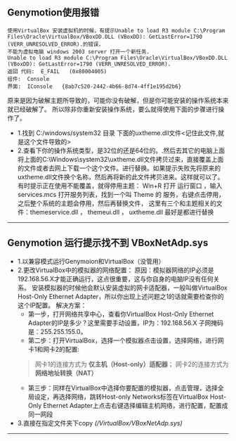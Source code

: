 
## Genymotion使用报错
	使用VirtualBox 安装虚拟机的时候，有提示Unable to load R3 module C:\Program Files\Oracle\VirtualBox/VBoxDD.DLL (VBoxDD): GetLastError=1790 (VERR_UNRESOLVED_ERROR).的错误，
	不能为虚拟电脑 windows 2003 server 打开一个新任务.
	Unable to load R3 module C:\Program Files\Oracle\VirtualBox/VBoxDD.DLL (VBoxDD): GetLastError=1790 (VERR_UNRESOLVED_ERROR).
	返回 代码:  E_FAIL   (0x80004005)
	组件:  Console
	界面:  IConsole   {8ab7c520-2442-4b66-8d74-4ff1e195d2b6}
原来是因为破解主题所导致的，可能你没有破解，但是你可能安装的操作系统本来就已经破解了。 所以除非你重新安装操作系统，要么就得使用下面的步骤进行操作了。

-	1.找到 C:/windows/system32 目录 下面的uxtheme.dll文件<记住此文件,就是这个文件导致的>
-	2.查看下你的操作系统类型，是32位的还是64位的。.然后去其它的电脑上面将上面的C:\Windows\system32\uxtheme.dll文件拷贝过来，直接覆盖上面的文件或者去网上下载一个这个文件。进行替换。如果提示失败先将原来的uxtheme.dll文件换个名称，然后再将新的此文件拷贝进来。这样就可以了。
有时提示正在使用不能覆盖，就得停用主题：
 Win+R 打开 运行窗口 ，输入 services.mcs 打开服务列表，找到一个叫 Theme 的 服务，右键点击停用，之后整个系统的主题会停用，然后再替换文件，
 这里有三个和主题相关的文件：themeservice.dll ， themeui.dll ， uxtheme.dll 最好是都进行替换

 ----------------
 
## Genymotion 运行提示找不到 **VBoxNetAdp.sys**
-	1.以兼容模式运行Genymoion和VirtualBox（没管用）
-	2.更改VirtualBox中的模拟器的网络配置：
	原因：模拟器网络的IP必须是192.168.56.X才能正确运行，这点很重要，这与你自身的电脑IP没有任何关系。
安装模拟器的时候他会默认安装虚拟的网卡适配器，一般叫做VirtualBox Host-Only Ethernet Adapter，所以你出现上述问题之1的话就需要检查你的这个IP配置。
	解决方案：
    *    第一步，打开网络共享中心，查看你VirtualBox Host-Only Ethernet Adapter的IP是多少？这里需要手动设置，IP为：192.168.56.X  子网掩码是：255.255.155.0。
	*	第二步：打开VirtualBox，选择一个模拟器点击设置，选择网络，进行网卡1和网卡2的配置:
	>网卡1的连接方式为 **仅主机（Host-only）适配器**；
	>网卡2的连接方式为 **网络地址转换（NAT）**
	*	第三步：同样在VirtualBox中选择你要配置的模拟器，点击管理，选择全局设定，再选择网络，跳转Host-only Networks标签在VirtualBox Host-Only Ethernet Adapter上点击右键选择编辑主机网络，进行配置，配置成同一网段
-	3.直接在指定文件夹下copy *(/VirtualBox/VBoxNetAdp.sys)*

----------------